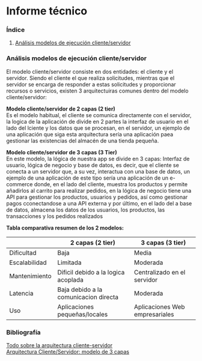 # Informe técnico

### Índice

1. [Análisis modelos de ejecución cliente/servidor](#análisis-modelos-de-ejecución-clienteservidor)

### Análisis modelos de ejecución cliente/servidor

El modelo cliente/servidor consiste en dos entidades: el cliente y el servidor. Siendo el cliente el que realiza 
solicitudes, mientras que el servidor se encarga de responder a estas solicitudes y proporcionar recursos o servicios,
existen 3 arquitectuiras comunes dentro del modelo cliente/servidor:

 **Modelo cliente/servidor de 2 capas (2 tier)** <br>
 Es el modelo habitual, el cliente se comunica directamente con el servidor, la logica de la aplicación de divide en 2 partes 
 la interfaz de usuario en el lado del lciente y los datos que se procesan, en el servidor, un ejemplo de una aplicación 
 que siga esta arquitectura sería una aplicación paea gestionar las existencias del almacén de una tienda pequeña.
 
**Modelo cliente/servidor de 3 capas (3 Tier)** <br>
En este modelo, la lógica de nuestra app se divide en 3 capas: Interfaz de usuario, lógica de negocio y base de datos, 
es decir, que el cliente se conecta a un servidor que, a su vez, interactua con una base de datos, un ejemplo de una 
aplicación de este tipo sería una aplicación de un e-commerce donde, en el lado del cliente, muestra los productos y 
permite añadirlos al carrito para realizar pedidos, en la lógica de negocio tiene una API para gestionar los productos, 
usuarios y pedidos, así como gestionar pagos cconectandose a una API externa y por último, en el lado del a base de datos,
almacena los datos de los usuarios, los productos, las transacciones y los pedidos realizados

**Tabla comparativa resumen de los 2 modelos:**

|               | 2 capas (2 tier)                      | 3 capas (3 tier)               |
|---------------|---------------------------------------|--------------------------------|
| Dificultad    | Baja                                  | Media                          |
| Escalabilidad | Limitada                              | Moderada                       |
| Mantenimiento | Dificil debido a la logica acoplada   | Centralizado en el servidor    |
| Latencia      | Baja debido a la comunicacion directa | Moderada                       |
| Uso           | Aplicaciones pequeñas/locales         | Aplicaciones Web empresariales |


### Bibliografía
[Todo sobre la arquitectura cliente-servidor](https://www.arsys.es/blog/todo-sobre-la-arquitectura-cliente-servidor)<br>
[Arquitectura Cliente/Servidor: modelo de 3 capas](https://iberasync.es/arquitectura-cliente-servidor-modelo-de-3-capas/)